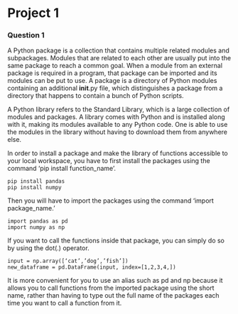 # Project 1

### Question 1

A Python package is a collection that contains multiple related modules and subpackages. Modules that are related to each other are usually put into the same package to reach a common goal. When a module from an external package is required in a program, that package can be imported and its modules can be put to use. A package is a directory of Python modules containing an additional __init__.py file, which distinguishes a package from a directory that happens to contain a bunch of Python scripts.

A Python library refers to the Standard Library, which is a large collection of modules and packages. A library comes with Python and is installed along with it, making its modules available to any Python code. One is able to use the modules in the library without having to download them from anywhere else. 

In order to install a package and make the library of functions accessible to your local workspace, you have to first install the packages using the command ‘pip install function_name’. 

```
pip install pandas 
pip install numpy
```
Then you will have to import the packages using the command ‘import package_name.’ 
```
import pandas as pd 
import numpy as np
```
If you want to call the functions inside that package, you can simply do so by using the dot(.) operator. 
```
input = np.array([‘cat’,’dog’,’fish’])
new_dataframe = pd.DataFrame(input, index=[1,2,3,4,])
```
It is more convenient for you to use an alias such as pd and np because it allows you to call functions from the imported package using the short name, rather than having to type out the full name of the packages each time you want to call a function from it. 
